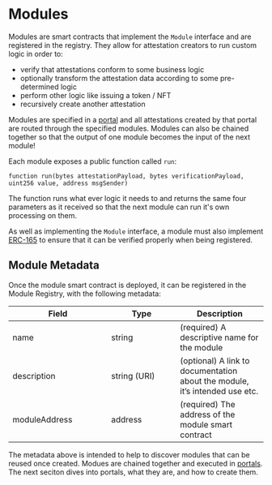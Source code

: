 # Modules

Modules are smart contracts that implement the `Module` interface and are registered in the registry.  They allow for attestation creators to run custom logic in order to:

* verify that attestations conform to some business logic
* optionally transform the attestation data according to some pre-determined logic
* perform other logic like issuing a token / NFT
* recursively create another attestation

Modules are specified in a [portal](portals.md) and all attestations created by that portal are routed through the specified modules.  Modules can also be chained together so that the output of one module becomes the input of the next module!

Each module exposes a public function called `run`:

`function run(bytes attestationPayload, bytes verificationPayload, uint256 value, address msgSender)`

The function runs what ever logic it needs to and returns the same four parameters as it received so that the next module can run it's own processing on them.

As well as implementing the `Module` interface, a module must also implement [ERC-165](https://eips.ethereum.org/EIPS/eip-165) to ensure that it can be verified properly when being registered.

## Module Metadata

Once the module smart contract is deployed, it can be registered in the Module Registry, with the following metadata:

<table><thead><tr><th width="179">Field</th><th width="120">Type</th><th>Description</th></tr></thead><tbody><tr><td>name</td><td>string</td><td>(required) A descriptive name for the module</td></tr><tr><td>description</td><td>string (URI)</td><td>(optional) A link to documentation about the module, it’s intended use etc.</td></tr><tr><td>moduleAddress</td><td>address</td><td>(required) The address of the module smart contract</td></tr></tbody></table>

The metadata above is intended to help to discover modules that can be reused once created.  Modues are chained together and executed in [portals](portals.md).  The next seciton dives into portals, what they are, and how to create them.
